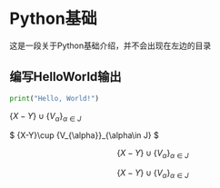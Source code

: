 # Python基础
这是一段关于Python基础介绍，并不会出现在左边的目录

## 编写HelloWorld输出
```python
print("Hello, World!")
```
 $\{X-Y\}\cup \{V_{\alpha}\}_{\alpha\in J}$
 
 $
 \{X-Y\}\cup \{V_{\alpha}\}_{\alpha\in J}
 $

 $$\{X-Y\}\cup \{V_{\alpha}\}_{\alpha\in J}$$

 $$
 \{X-Y\}\cup \{V_{\alpha}\}_{\alpha\in J}
 $$
